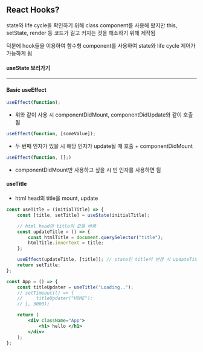 ## React Hooks?

state와 life cycle을 확인하기 위해 class component를 사용해 왔지만 this, setState, render 등 코드가 길고 커지는 것을 해소하기 위해 제작됨

덕분에 hook들을 이용하여 함수형 component를 사용하여 state와 life cycle 제어가 가능하게 됨

#### useState 보러가기

---

#### Basic useEffect

```jsx
useEffect(function);
```

-   위와 같이 사용 시 componentDidMount, componentDidUpdate와 같이 호출됨

```jsx
useEffect(function, [someValue]);
```

-   두 번째 인자가 있을 시 해당 인자가 update될 때 호출 + componentDidMount

```jsx
useEffect(function, [];)
```

-   componentDidMount만 사용하고 싶을 시 빈 인자를 사용하면 됨

#### useTitle

-   html head의 title을 mount, update

```jsx
const useTitle = (initialTitle) => {
    const [title, setTitle] = useState(initialTitle);

    // html head의 title의 값을 바꿈
    const updateTitle = () => {
        const htmlTitle = document.querySelector("title");
        htmlTitle.innerText = title;
    };

    useEffect(updateTitle, [title]); // state인 title이 변경 시 updateTitle 함수 호출
    return setTitle;
};

const App = () => {
    const titleUpdater = useTitle("Loading..");
    // setTimeout(() => {
    //     titleUpdater("HOME");
    // }, 3000);

    return (
        <div className="App">
            <h1> hello </h1>
        </div>
    );
};
```
